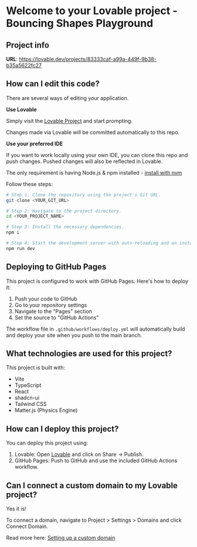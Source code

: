 
# Welcome to your Lovable project - Bouncing Shapes Playground

## Project info

**URL**: https://lovable.dev/projects/83333caf-a99a-449f-9b38-b35a5622fc27

## How can I edit this code?

There are several ways of editing your application.

**Use Lovable**

Simply visit the [Lovable Project](https://lovable.dev/projects/83333caf-a99a-449f-9b38-b35a5622fc27) and start prompting.

Changes made via Lovable will be committed automatically to this repo.

**Use your preferred IDE**

If you want to work locally using your own IDE, you can clone this repo and push changes. Pushed changes will also be reflected in Lovable.

The only requirement is having Node.js & npm installed - [install with nvm](https://github.com/nvm-sh/nvm#installing-and-updating)

Follow these steps:

```sh
# Step 1: Clone the repository using the project's Git URL.
git clone <YOUR_GIT_URL>

# Step 2: Navigate to the project directory.
cd <YOUR_PROJECT_NAME>

# Step 3: Install the necessary dependencies.
npm i

# Step 4: Start the development server with auto-reloading and an instant preview.
npm run dev
```

## Deploying to GitHub Pages

This project is configured to work with GitHub Pages. Here's how to deploy it:

1. Push your code to GitHub
2. Go to your repository settings
3. Navigate to the "Pages" section
4. Set the source to "GitHub Actions"

The workflow file in `.github/workflows/deploy.yml` will automatically build and deploy your site when you push to the main branch.

## What technologies are used for this project?

This project is built with:

- Vite
- TypeScript
- React
- shadcn-ui
- Tailwind CSS
- Matter.js (Physics Engine)

## How can I deploy this project?

You can deploy this project using:

1. Lovable: Open [Lovable](https://lovable.dev/projects/83333caf-a99a-449f-9b38-b35a5622fc27) and click on Share -> Publish.
2. GitHub Pages: Push to GitHub and use the included GitHub Actions workflow.

## Can I connect a custom domain to my Lovable project?

Yes it is!

To connect a domain, navigate to Project > Settings > Domains and click Connect Domain.

Read more here: [Setting up a custom domain](https://docs.lovable.dev/tips-tricks/custom-domain#step-by-step-guide)
